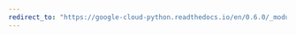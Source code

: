 ```yaml
---
redirect_to: "https://google-cloud-python.readthedocs.io/en/0.6.0/_modules/gcloud/datastore/query.html"
---
```


